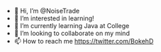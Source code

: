 - 👋 Hi, I’m @NoiseTrade
- 👀 I’m interested in learning!
- 🌱 I’m currently learning Java at College
- 💞️ I’m looking to collaborate on my mind
- 📫 How to reach me https://twitter.com/BokehD

<!---
NoiseTrade/NoiseTrade is a ✨ special ✨ repository because its `README.md` (this file) appears on your GitHub profile.
You can click the Preview link to take a look at your changes.
--->
